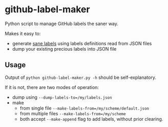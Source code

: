 # github-label-maker

Python script to manage GitHub labels the saner way.

Makes it easy to:

* generate [sane labels](https://medium.com/@dave_lunny/sane-github-labels-c5d2e6004b63) using labels definitions read from JSON files
* dump your existing precious labels into JSON file

## Usage

Output of `python github-label-maker.py -h` should be self-explanatory.

If it is not, there are two modes of operation:

* dump using `--dump-labels-to=/my/labels.json`
* make
  * from single file `--make-labels-from=/my/scheme/default.json`
  * from multiple files `--make-labels-from=/my/scheme`
  * both accept `--make-append` flag to add labels, without prior clearing.

